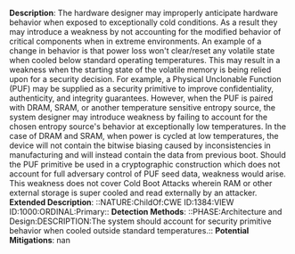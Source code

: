 **Description**: The hardware designer may improperly anticipate hardware behavior when exposed to exceptionally cold conditions. As a result they may introduce a weakness by not accounting for the modified behavior of critical components when in extreme environments. An example of a change in behavior is that power loss won't clear/reset any volatile state when cooled below standard operating temperatures. This may result in a weakness when the starting state of the volatile memory is being relied upon for a security decision. For example, a Physical Unclonable Function (PUF) may be supplied as a security primitive to improve confidentiality, authenticity, and integrity guarantees. However, when the PUF is paired with DRAM, SRAM, or another temperature sensitive entropy source, the system designer may introduce weakness by failing to account for the chosen entropy source's behavior at exceptionally low temperatures. In the case of DRAM and SRAM, when power is cycled at low temperatures, the device will not contain the bitwise biasing caused by inconsistencies in manufacturing and will instead contain the data from previous boot. Should the PUF primitive be used in a cryptographic construction which does not account for full adversary control of PUF seed data, weakness would arise. This weakness does not cover Cold Boot Attacks wherein RAM or other external storage is super cooled and read externally by an attacker.
**Extended Description**: ::NATURE:ChildOf:CWE ID:1384:VIEW ID:1000:ORDINAL:Primary::
**Detection Methods**: ::PHASE:Architecture and Design:DESCRIPTION:The system should account for security primitive behavior when cooled outside standard temperatures.::
**Potential Mitigations**: nan